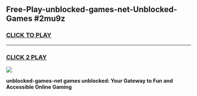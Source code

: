 
## Free-Play-unblocked-games-net-Unblocked-Games #2mu9z
<h3>
<a href="https://news.freeplayer.one?title=unblocked-games-net&ref=8M">CLICK TO PLAY</a></h3>
<hr>

<h3>
<a href="https://news.freeplayer.one?title=unblocked-games-net&ref=8M">CLICK 2 PLAY</a>
  
</h3>

<a href="https://news.freeplayer.one?title=unblocked-games-net&ref=8M"><img src="https://clearcache.store/games.png"></a>


**unblocked-games-net games unblocked: Your Gateway to Fun and Accessible Online Gaming**
